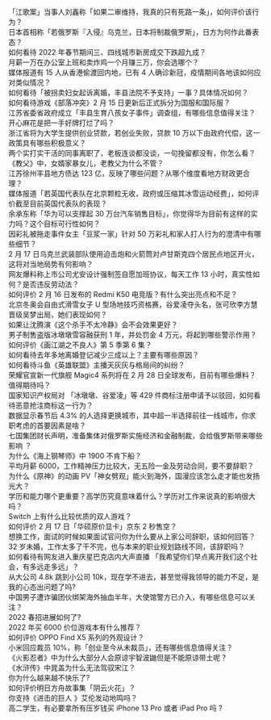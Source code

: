 「江歌案」当事人刘鑫称「如果二审维持，我真的只有死路一条」，如何评价该行为？  
日本首相称「若俄罗斯『入侵』乌克兰，日本将制裁俄罗斯」，日方为何作此番表态？  
如何看待 2022 年春节期间三、四线城市新房成交下跌超九成？  
月薪一万在办公室上班和卖炸鸡一个月赚三万，你会选哪个？  
媒体报道有 15 人从香港偷渡回内地，已有 4 人确诊新冠，疫情期间各地该如何应对类似情况？  
如何看待「被拐卖妇女起诉离婚，丰县法院不予支持」一事？具体情况如何？  
如何看待游戏《部落冲突》2 月 15 日更新后正式拆分为国服和国际服？  
江苏省委省政府成立「丰县生育八孩女子事件」调查组，有哪些信息值得关注？  
开心麻花是把一手好牌打烂了吗？  
浙江省将为大学生提供创业贷款，若创业失败，贷款 10 万以下由政府代偿，这一政策具有哪些积极意义？  
两个实打实干活的同事离职了，老板连谈都没谈，一句挽留都没有，你怎么看？  
《教父》中，女婿家暴女儿，老教父为什么不管？  
江苏徐州丰县地方债达 123 亿，反映了哪些问题？从哪个维度看地方财政更合理？  
媒体报道「若英国代表队在北京颗粒无收，政府或压缩其冰雪运动经费」，如何评价截至目前英国代表队的表现？  
余承东称「华为可以支撑起 30 万台汽车销售目标」，你觉得华为目前有这样的实力吗？这个目标可行性如何？  
因彩礼被拖走事件女主「豆浆一家」针对 50 万彩礼和家人打人行为的澄清中有哪些细节？  
2 月 17 日乌克兰武装部队使用迫击炮和火箭筒对卢甘斯克四个居民点地区开火，这将对当地局势有何影响？  
网友爆料称上市公司尤安设计强制签自愿加班协议，每天工作 13 小时，真实性如何？是否违反劳动法？  
如何评价 2 月 16 日发布的 Redmi K50 电竞版？有什么突出亮点和不足？  
北京冬奥会自由式滑雪女子 U 型场地技巧资格赛，谷爱凌夺头名，张可欣李方慧晋级吴梦出局，她们表现如何？  
如果让沈腾演《这个杀手不太冷静》会不会效果更好？  
男子制售盗版冰墩墩雪容融获刑 1 年，并处罚金 4 万元，将起到哪些警示作用？  
如何评价《画江湖之不良人》第 5 季第 6 集？  
如何看待去年多地离婚登记减少三成以上？主要有哪些原因？  
如何看待斗鱼《英雄联盟》主播天灰灰与格局间的纠纷？  
荣耀官宣新一代旗舰 Magic4 系列将在 2 月 28 日全球发布，目前有哪些爆料？值得期待吗？  
国家知识产权局对 「冰墩墩、谷爱凌」等 429 件商标注册申请予以驳回，如何看待恶意抢注商标这一行为？  
数据显示春节后 4.3% 的人选择更换城市，其中超一半选择前往一线城市，你求职考虑的首要因素是啥？  
七国集团财长声明，准备集体对俄罗斯实施经济和金融制裁，会给俄罗斯带来哪些影响 ？  
为什么《海上钢琴师》中 1900 不肯下船？  
平均月薪 6000，工作精神压力比较大，无五险一金及劳动合同，要不要辞职？  
为什么《原神》的动画 PV「神女劈观」能火到海外，国漫应该怎么走才能也发扬光大？  
学历和能力哪个更重要？高学历究竟意味着什么？学历对工作来说真的影响很大吗？  
Switch 上有什么比较优质的双人游戏？  
如何评价 2 月 17 日「华硕原价显卡」京东 2 秒售空？  
想换工作，面试的时候如果面试官问你为什么要从上家公司辞职，该如何回答？  
32 岁未婚，工作太多了干不完，也与本来的职业规划路线不同，该辞职吗？  
如何看待有网友进入重庆星巴克店内大声直播 「我希望你们早点离开我们这个社会，有多远走多远」？  
从大公司 4.8k 跳到小公司 10k，现在学不进去，甚至觉得我领导的能力不足，是我的心态出问题了吗?  
中国男子遭诈骗团伙绑架海外抽血半年，大使馆警方已介入，有哪些信息可以关注？  
2022 春招进展如何了?  
2022 年买 6000 价位游戏本有什么推荐？  
如何评价 OPPO Find X5 系列的外观设计？  
小米回应裁员 10%，称「创业至今从未裁员」，还有哪些信息值得关注？  
《火影忍者》中为什么大部分人会原谅宇智波鼬但是不能原谅带土呢？  
《水浒传》中晁盖为什么无法驾驭宋江？  
你为什么越来越不快乐了?  
如何评价明日方舟故事集「阴云火花」？  
你支持《进击的巨人 》艾伦发动地鸣吗？  
高二学生，有必要拿所有压岁钱买 iPhone 13 Pro 或者 iPad Pro 吗 ?  
